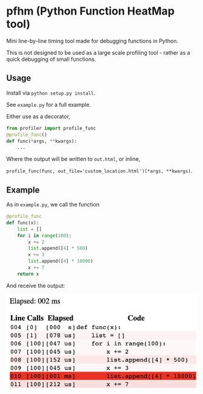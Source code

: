 # pfhm (Python Function HeatMap tool)

Mini line-by-line timing tool made for debugging functions in Python.

This is not designed to be used as a large scale profiling tool - rather as a quick debugging of small functions.

## Usage

Install via `python setup.py install`.

See `example.py` for a full example.

Either use as a decorator,

```python
from profiler import profile_func
@profile_func()
def func(*args, **kwargs):
	...
```

Where the output will be written to `out.html`, or inline,

`profile_func(func, out_file='custom_location.html')(*args, **kwargs)`.

## Example

As in `example.py`, we call the function

```python
@profile_func
def func(x):
	list = []
	for i in range(100):
		x += 2
		list.append([4] * 500)
		x += 3
		list.append([4] * 10000)
		x += 7
	return x
```

And receive the output:

![Example output](example-output.png)

